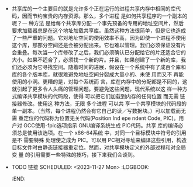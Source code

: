 - 共享库的一个主要目的就是允许多个正在运行的进程共享内存中相同的库代码，因而节约宝贵的内存资源。那么，多个进程 是如何共享程序的一个副本的呢？一 种方法 是给每个共享库分配一个事先预备的专用的地址空间片，然后要求加载器总是在这个地址加载共享库。虽然这种方法很简单，但是它也造成了一些严重的问题。它对地址空间的使用效率不高，因为即使一个进程不使用这个库，那部分空间还是会被分配出来。它也难以管理。我们必须保证没有片会重叠。每次当一个库修改了之后，我们必须确认已分配给它的片还适合它的大小。如果不适合了，必须找一个新的片。并且，如果创建了一个新的库，我们还必须为它寻找空间。随着时间的进展，假设在一个系统中有了成百个库和库的各个版本库，就很难避免地址空间分裂成大量小的、未使 用而又不 再能使用的小洞。更糟的是，对每个系统而 言，库在内存中的分配都是不同的，这就引起了更多令人头痛的管理问题。要避免这些问题，现代系统以这 样一种方式编译共享模块的代码段，使得 可以把它们加载到内存的任何位置 而无需 链接器修改。使用这 种方法，无限 多个进程 可以共 享一个共享模块的代码段的单一副本。（当然，每个进程仍然会有它自己的读／写数据块。）可以加载而无需 重定位的代码称为位置无关代码(Position Ind epe ndent Code, PIC)。用户对 GCC使用-fpic选项指示 GNU编译系统生成 PIC代码。共享 库的编译必须总是使用该选项。在一个 x86-64系统 中，对同一个目标模块中符号的引用是不 需要特殊 处理使之成为 PIC。可以用 PC相对寻址来编译这些引用，构造目标文件时由静态链接器重定位。然而，对共享模块定义的外部过程和对全局变 量 的引用需要一些特殊的技巧，接下来我们会谈到。
- TODO 链接
  SCHEDULED: <2023-11-27 Mon>
  :LOGBOOK:
  
  :END: